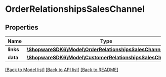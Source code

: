 # OrderRelationshipsSalesChannel

## Properties
Name | Type | Description | Notes
------------ | ------------- | ------------- | -------------
**links** | [**\ShopwareSDK6\Model\OrderRelationshipsSalesChannelLinks**](OrderRelationshipsSalesChannelLinks.md) |  | [optional] 
**data** | [**\ShopwareSDK6\Model\CustomerRelationshipsSalesChannelData**](CustomerRelationshipsSalesChannelData.md) |  | [optional] 

[[Back to Model list]](../../README.md#documentation-for-models) [[Back to API list]](../../README.md#documentation-for-api-endpoints) [[Back to README]](../../README.md)

